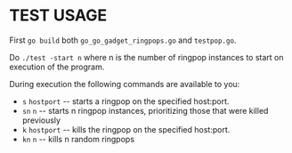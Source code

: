 # TEST USAGE

First `go build` both `go_go_gadget_ringpops.go` and `testpop.go`.

Do `./test -start n` where n is the number of ringpop instances to start on execution of the program.

During execution the following commands are available to you:

* `s` `hostport` -- starts a ringpop on the specified host:port.
* `sn` `n` -- starts n ringpop instances, prioritizing those that were killed previously
* `k` `hostport` -- kills the ringpop on the specified host:port.
* `kn` `n` -- kills n random ringpops
